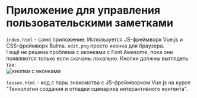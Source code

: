 # Приложение для управления пользовательскими заметками  

`index.html` - само приложение. Используется JS-фреймворк Vue.js и CSS-фреймворк Bulma. `edit.png` просто иконка для браузера.  
! ещё не решена проблема с иконками с Font Awesome, пока они появляются только если скачаны локально. Кнопки должны выглядеть так:  
![кнопки с иконками](https://user-images.githubusercontent.com/46486971/147754576-b7f7bb6a-dff8-4eaf-9df8-4da32465a33d.png)


`lesson.html` - код с пары знакомства с JS-фреймворком Vue.js на курсе "Технологии создания и отладки сценариев интерактивного контента".  

